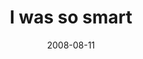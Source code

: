 ---
layout: base.njk
title : 'I was so smart' 
view_title : 'I was so smart' 
year : '2008' 
date : '2008-08-11' 
img_file : '/drawing/iwassosmart.jpg' 
html_file : 'iwassosmart' 
next_html : 'ihavebeenthinkingaboutyou.html' 
year_order : '354' 
permalink : "title/{{html_file}}.html"
---